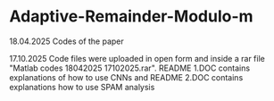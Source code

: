 # Adaptive-Remainder-Modulo-m
18.04.2025 Codes of the paper

17.10.2025 Code files were uploaded in open form and inside a rar file "Matlab codes 18042025 17102025.rar".
README 1.DOC contains explanations of how to use CNNs and README 2.DOC contains explanations how to use SPAM analysis
